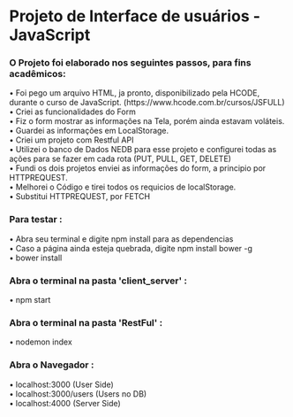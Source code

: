 <h1> Projeto de Interface de usuários - JavaScript</h1>

<h3>O Projeto foi elaborado nos seguintes passos, para fins acadêmicos: </h3>
• Foi pego um arquivo HTML, ja pronto, disponibilizado pela HCODE, durante o curso de JavaScript. (https://www.hcode.com.br/cursos/JSFULL)</br>
• Criei as funcionalidades do Form </br>
• Fiz o form mostrar as informações na Tela, porém ainda estavam voláteis. </br>
• Guardei as informações em LocalStorage. </br>
• Criei um projeto com Restful API </br>
• Utilizei o banco de Dados NEDB para esse projeto e configurei todas as ações para se fazer em cada rota (PUT, PULL, GET, DELETE) </br>
• Fundi os dois projetos enviei as informações do form, a principio por HTTPREQUEST. </br>
• Melhorei o Código e tirei todos os requicios de localStorage. </br>
• Substitui HTTPREQUEST, por FETCH </br>


<h3> Para testar :</h3>
• Abra seu terminal e digite npm install para as dependencias </br>
• Caso a página ainda esteja quebrada, digite npm install bower -g </br>
• bower install  </br>


<h3> Abra o terminal na pasta 'client_server' :</h3>
• npm start  </br>

<h3> Abra o terminal na pasta 'RestFul' :</h3>
• nodemon index  </br>

<h3> Abra o Navegador :</h3>
• localhost:3000 (User Side)  </br>
• localhost:3000/users (Users no DB)  </br>
• localhost:4000 (Server Side) 